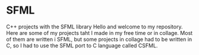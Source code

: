 # SFML
C++ projects with the SFML library
Hello and welcome to my repository.
Here are some of my projects taht I made in my free time or in collage.
Most of them are written i SFML, but some projects in collage had to be written in C,
so I had to use the SFML port to C language called CSFML.
